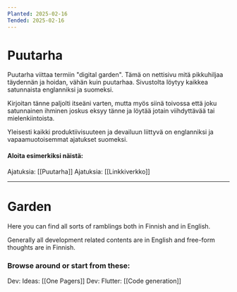 ```yaml
---
Planted: 2025-02-16
Tended: 2025-02-16
---
```

# Puutarha

Puutarha viittaa termiin "digital garden". Tämä on nettisivu mitä pikkuhiljaa täydennän ja hoidan, vähän kuin puutarhaa. Sivustolta löytyy kaikkea satunnaista englanniksi ja suomeksi.

Kirjoitan tänne paljolti itseäni varten, mutta myös siinä toivossa että joku satunnainen ihminen joskus eksyy tänne ja löytää jotain viihdyttävää tai mielenkiintoista.

Yleisesti kaikki produktiivisuuteen ja devailuun liittyvä on englanniksi ja vapaamuotoisemmat ajatukset suomeksi.

#### Aloita esimerkiksi näistä:

Ajatuksia: [[Puutarha]]
Ajatuksia: [[Linkkiverkko]]

---

# Garden

Here you can find all sorts of ramblings both in Finnish and in English.

Generally all development related contents are in English and free-form thoughts are in Finnish.

### Browse around or start from these:

Dev: Ideas: [[One Pagers]]
Dev: Flutter: [[Code generation]]